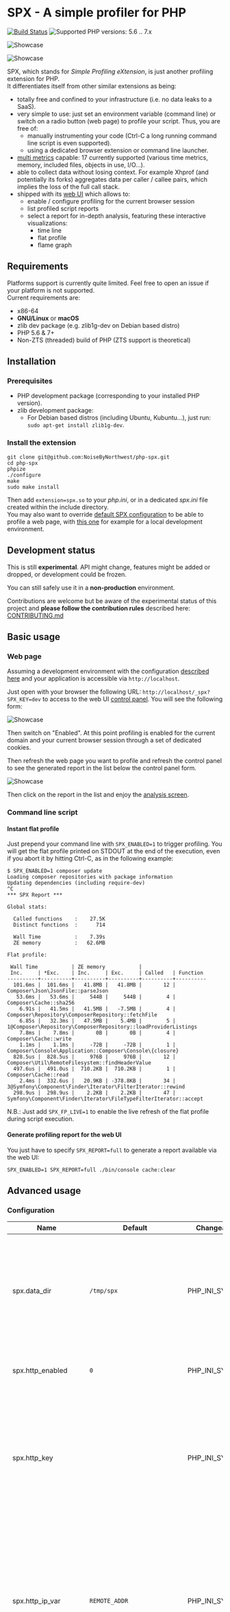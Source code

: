 # SPX - A simple profiler for PHP

[![Build Status](https://travis-ci.org/NoiseByNorthwest/php-spx.svg?branch=master)](https://travis-ci.org/NoiseByNorthwest/php-spx) ![Supported PHP versions: 5.6 .. 7.x](https://img.shields.io/badge/php-5.6,%207.x-blue.svg)

![Showcase](assets/docs/as.gif)

![Showcase](assets/docs/fp1.gif)

SPX, which stands for _Simple Profiling eXtension_, is just another profiling extension for PHP.  
It differentiates itself from other similar extensions as being:
* totally free and confined to your infrastructure (i.e. no data leaks to a SaaS).
* very simple to use: just set an environment variable (command line) or switch on a radio button (web page) to profile your script. Thus, you are free of:
  * manually instrumenting your code (Ctrl-C a long running command line script is even supported).
  * using a dedicated browser extension or command line launcher.
* [multi metrics](#available-metrics) capable: 17 currently supported (various time metrics, memory, included files, objects in use, I/O...).
* able to collect data without losing context. For example Xhprof (and potentially its forks) aggregates data per caller / callee pairs, which implies the loss of the full call stack.
* shipped with its [web UI](#web-ui) which allows to:
  * enable / configure profiling for the current browser session
  * list profiled script reports
  * select a report for in-depth analysis, featuring these interactive visualizations:
    * time line
    * flat profile
    * flame graph

## Requirements

Platforms support is currently quite limited. Feel free to open an issue if your platform is not supported.  
Current requirements are:

* x86-64
* **GNU/Linux** or **macOS**
* zlib dev package (e.g. zlib1g-dev on Debian based distro)
* PHP 5.6 & 7+
* Non-ZTS (threaded) build of PHP (ZTS support is theoretical)

## Installation

### Prerequisites

* PHP development package (corresponding to your installed PHP version).
* zlib development package:
  * For Debian based distros (including Ubuntu, Kubuntu...), just run: `sudo apt-get install zlib1g-dev`.

### Install the extension

```shell
git clone git@github.com:NoiseByNorthwest/php-spx.git
cd php-spx
phpize
./configure
make
sudo make install
```

Then add `extension=spx.so` to your *php.ini*, or in a dedicated *spx.ini* file created within the include directory.  
You may also want to override [default SPX configuration](#configuration) to be able to profile a web page, with [this one](#private-environment) for example for a local development environment.

## Development status

This is still **experimental**. API might change, features might be added or dropped, or development could be frozen.  

You can still safely use it in a **non-production** environment.  

Contributions are welcome but be aware of the experimental status of this project and **please follow the contribution rules** described here: [CONTRIBUTING.md](CONTRIBUTING.md)  

## Basic usage

### Web page

Assuming a development environment with the configuration [described here](#private-environment) and your application is accessible via `http://localhost`.  

Just open with your browser the following URL: `http://localhost/_spx?SPX_KEY=dev` to access to the web UI [control panel](#control-panel). You will see the following form:

![Showcase](assets/docs/cp-form.png)

Then switch on "Enabled". At this point profiling is enabled for the current domain and your current browser session through a set of dedicated cookies.  

Then refresh the web page you want to profile and refresh the control panel to see the generated report in the list below the control panel form.  

![Showcase](assets/docs/cp-list2.png)

Then click on the report in the list and enjoy the [analysis screen](#analysis-screen).  

### Command line script

#### Instant flat profile

Just prepend your command line with `SPX_ENABLED=1` to trigger profiling. You will get the flat profile printed on STDOUT at the end of the execution, even if you abort it by hitting Ctrl-C, as in the following example:

```shell
$ SPX_ENABLED=1 composer update
Loading composer repositories with package information
Updating dependencies (including require-dev)
^C
*** SPX Report ***

Global stats:

  Called functions    :    27.5K
  Distinct functions  :      714

  Wall Time           :    7.39s
  ZE memory           :   62.6MB

Flat profile:

 Wall Time           | ZE memory           |
 Inc.     | *Exc.    | Inc.     | Exc.     | Called   | Function
----------+----------+----------+----------+----------+----------
  101.6ms |  101.6ms |   41.8MB |   41.8MB |       12 | Composer\Json\JsonFile::parseJson
   53.6ms |   53.6ms |     544B |     544B |        4 | Composer\Cache::sha256
    6.91s |   41.5ms |   41.5MB |   -7.5MB |        4 | Composer\Repository\ComposerRepository::fetchFile
    6.85s |   32.3ms |   47.5MB |    5.4MB |        5 | 1@Composer\Repository\ComposerRepository::loadProviderListings
    7.8ms |    7.8ms |       0B |       0B |        4 | Composer\Cache::write
    1.1ms |    1.1ms |     -72B |     -72B |        1 | Composer\Console\Application::Composer\Console\{closure}
  828.5us |  828.5us |     976B |     976B |       12 | Composer\Util\RemoteFilesystem::findHeaderValue
  497.6us |  491.0us |  710.2KB |  710.2KB |        1 | Composer\Cache::read
    2.4ms |  332.6us |   20.9KB | -378.8KB |       34 | 3@Symfony\Component\Finder\Iterator\FilterIterator::rewind
  298.9us |  298.9us |    2.2KB |    2.2KB |       47 | Symfony\Component\Finder\Iterator\FileTypeFilterIterator::accept
```

N.B.: Just add `SPX_FP_LIVE=1` to enable the live refresh of the flat profile during script execution.

#### Generate profiling report for the web UI

You just have to specify `SPX_REPORT=full` to generate a report available via the web UI:

```shell
SPX_ENABLED=1 SPX_REPORT=full ./bin/console cache:clear
```

## Advanced usage

### Configuration

| Name                  | Default  | Changeable  | Description  |
| --------------------- | -------- | ----------- | ------------ |
| spx.data_dir     | `/tmp/spx` | PHP_INI_SYSTEM | The directory where profiling reports will be stored. You may change it to point to a shared file system for example in case of multi-server architecture.  |
| spx.http_enabled      | `0`  | PHP_INI_SYSTEM | Whether to enable web UI and HTTP request profiling. |
| spx.http_key          |  | PHP_INI_SYSTEM | The secret key used for authentication (see [security concern](#security-concern) for more details). You can use the following command to generate a 16 bytes random key as an hex string: `openssl rand -hex 16`. |
| spx.http_ip_var       | `REMOTE_ADDR` | PHP_INI_SYSTEM | The `$_SERVER` key holding the client IP address used for authentication (see [security concern](#security-concern) for more details). Overriding the default value is required when your application is behind a reverse proxy. |
| spx.http_ip_whitelist |  | PHP_INI_SYSTEM | The IP address white list used for authentication as a comma separated list of IP addresses. |
| spx.http_ui_assets_dir | `/usr/local/share/misc/php-spx/assets/web-ui` | PHP_INI_SYSTEM | The directory where the [web UI](#web-ui) files are installed. In most cases you do not have to change it. |
| spx.http_ui_uri_prefix | `/_spx` | PHP_INI_SYSTEM | The request-URI prefix to access to the [web UI](#web-ui). You may change it for various reasons (additional security factor, conflict with existing URI, ...). |

#### Private environment

For your local & private development environment, since there is no need for authentication, you can use this configuration:

```
spx.http_enabled=1
spx.http_key="dev"
spx.http_ip_whitelist="127.0.0.1"
```

And then access to the web UI at `http(s)://<your application host>/_spx?SPX_KEY=dev`.

### Available metrics

Here is the list of available metrics to collect. By default only _Wall Time_ and _Zend Engine memory_ are collected.

| Key (command line) | Name | Description |
| ---- | ---------------- | ------ |
| _wt_ | Wall Time | The absolute elapsed time. |
| _ct_ | CPU Time | The time spent while running on CPU. |
| _it_ | Idle Time | The time spent off-CPU, that means waiting for CPU, I/O completion, a lock acquisition... or explicitly sleeping. |
| _zm_ | Zend Engine memory | Zend Engine memory usage. Equivalent to `memory_get_usage(false)`. |
| _zgr_ | Zend Engine GC run count | Number of times the GC (cycle collector) have been triggered (either manually or automatically). |
| _zgb_ | Zend Engine GC root buffer length | Root buffer length, see explanation [here](http://php.net/manual/en/features.gc.collecting-cycles.php). It could be helpful to track pressure on garbage collector. |
| _zgc_ | Zend Engine GC collected cycle count | Total number of collected cycles through all GC runs. |
| _zif_ | Zend Engine included file count | Number of included files. |
| _zil_ | Zend Engine included line count | Number of included lines. |
| _zuc_ | Zend Engine user class count | Number of userland classes. |
| _zuf_ | Zend Engine user function count | Number of userland functions (including userland class/instance methods). |
| _zuo_ | Zend Engine user opcode count | Number of included userland opcodes (sum of all userland file/function/method opcodes). |
| _zo_ | Zend Engine object count | Number of objects currently held by user code. |
| _ze_ | Zend Engine error count | Number of raised PHP errors. |
| _io_ | I/O (reads + writes) | Bytes read or written while performing I/O. |
| _ior_ | I/O (reads) | Bytes read while performing I/O. |
| _iow_ | I/O (writes) | Bytes written while performing I/O. |

_N.B.: I/O metrics are not supported on macOS._

### Command line script

#### Available report types

Contrary to web page profiling which only support _full_ report type (the one exploitable by the web UI), command line script profiling supports several types of report.  
Here is the list below:

| Key  | Name  | Description  |
| ---- | ----- | ------------ |
| _fp_ | Flat profile | The flat profile provided by SPX. It is the **default report type** and is directly printed on STDOUT. |
| _full_ | Full report | This is the report type for web UI. Reports will be stored in SPX data directory and thus will be available for analysis on web UI side. |
| _trace_ | Trace file | A custom format (human readable text) trace file. |

#### Available parameters

| Name  | Default  | Description  |
| ----- | -------- | ------------ |
| _SPX_ENABLED_ | `0` | Whether to enable SPX profiler (i.e. triggering profiling). When disabled there is no performance impact on your application. |
| _SPX_BUILTINS_ | `0` | Whether to profile internal functions, script compilations, GC runs and request shutdown. |
| _SPX_DEPTH_ | `0` | The stack depth at which profiling must stop (i.e. aggregate measures of deeper calls). 0 (default value) means unlimited. |
| _SPX_METRICS_ | `wt,zm` | Comma separated list of [available metric keys](#available-metrics) to collect. All report types take advantage of multi-metric profiling. |
| _SPX_REPORT_ | `fp` | Selected [report key](#available-report-types). |
| _SPX_FP_FOCUS_ | `wt` | [Metric key](#available-metrics) for flat profile sort. |
| _SPX_FP_INC_ | `0` | Whether to sort functions by inclusive value instead of exclusive value in flat profile. |
| _SPX_FP_REL_ | `0` | Whether to display metric values as relative (i.e. percentage) in flat profile. |
| _SPX_FP_LIMIT_ | `10` | The flat profile size (i.e. top N shown functions). |
| _SPX_FP_LIVE_ | `0` | Whether to enabled flat profile live refresh. Since it uses ANSI escape sequences, it uses STDOUT as output, replacing script output (both STDOUT & STDERR). |
| _SPX_FULL_RES_ | `0` | The time resolution for full report in micro seconds (0 means unlimited). When profiling a long running & CPU intensive script, this option will allow you to contain report size and thus keeping it small enough to be exploitable by the [web UI](#web-ui). See [here](#performance-report-size--time-resolution) for more details. |
| _SPX_TRACE_SAFE_ | `0` | The trace file is by default written in a way to enforce accuracy, but in case of process crash (e.g. segfault) some logs could be lost. If you want to enforce durability (e.g. to find the last event before a crash) you just have to set this parameter to 1. |
| _SPX_TRACE_FILE_ |  | Custom trace file name. If not specified it will be generated in `/tmp` and displayed on STDERR at the end of the script. |

#### Setting parameters

Well, as you might already noticed in corresponding [basic usage example](#command-line-script), setting a SPX parameter for a command line script simply means setting an environment variable with the same name.

### Web UI

#### Supported browsers

Since the web UI uses advanced JavaScript features, only the following browsers are supported:
- most recent version of any Chromium-based browser.
- most recent version of Firefox with `dom.moduleScripts.enabled` preference set to `true`.

_You will have the best user experience with a Chromium-based browser._

#### Control panel & report list

This is the home page of the web UI, divided into 2 parts:
- the control panel for setting the profiling setup for your current browser session.
- the profile report list as a sortable table. A click on a row allows to go to the [analysis screen](#analysis-screen) for the corresponding report.

#### Analysis screen

![Showcase](assets/docs/as.th.png)

##### Performance, report size & time resolution

The analysis screen can nicely handle profile reports with up to several (5+) millions of recorded function calls with Chromium on my i5 @ 3.3GHz / 8GB desktop.  
In case you want to profile a long running, CPU intensive, script which tends to generate giant reports, you can change the time resolution of the report to skip the shortest function calls (i.e. those with execution time below the given resolution).  
See _SPX_FULL_RES_ [parameter](#available-parameters) for command line script.

##### Metric selector

This is simply a combo box for selecting the currently analyzed metric.

![Showcase](assets/docs/as-ms.png)

##### Time line overview

This visualization is the time line overview of all called functions.
You can change the selected time range by, represented by a transparent green rectangle, by simply dragging it horizontally.

Except for wall time, the current metric is also plotted (current value over time) on a foreground layer.

Supported controls:
- horizontal left click drag: shift the selected time range
- resize click on selected time range rectangle: shift one of the selected time range boundary

![Showcase](assets/docs/as-ov.png)

##### Time line focus

This visualization is an interactive time line which is able to control and keep focus on the selected time range.

Supported controls:
- left click drag: time range shift (horizontal) or depth range shift (vertical)
- middle click vertical drag: time range zoom in/out
- mouse wheel: time range zoom in/out
- hovering a function call to show more details
- double click on a function call: set the current time range as the one of the selected function call

Except for wall time, the current metric is also plotted (current value over time) on a foreground layer.

![Showcase](assets/docs/as-tl.png)

##### Flat profile

This visualization is the flat profile for the selected time range and the selected metric, displayed as a sortable table.

![Showcase](assets/docs/as-fp.png)

##### Flame Graph

This visualization, designed by [Brendan Gregg](http://www.brendangregg.com/flamegraphs.html), allows to quickly find the hot code path for the selected time range and the selected metric.  
Metrics corresponding to releasable resources (memory, objects in use...) are not supported by this visualization.

![Showcase](assets/docs/as-fg.png)

## Security concern

_The lack of review / feedback about this concern is the main reason **SPX cannot yet be considered as production ready**._

SPX allows you to profile web page as well as command line scripts, and also to list and analyze profile reports through its embedded web UI.  
This is why there is a huge security risk, since an attacker could:
 - access to web UI and get sensible information about your application.
 - to a lesser extent, make a DoS attack against your application with a costly profiling setup.

So, unless access to your application is already restricted at lower layer (i.e. before your application is hit, not by the application / PHP framework itself), a client triggering profiling or accessing to the web UI must be authenticated.

SPX provides two-factor authentication with these 2 mandatory locks:
* IP address white list (exact string representation matching).
* Fixed secret random key (generated on your own) provided via a request header, cookie or query string parameter.

Thus a client can profile your application via a web page only if **its IP address is white listed and its provided key is valid**.

## Notes on accuracy

Being a tracing profiler, SPX is subject to accuracy issues for time related metrics when the measured function execution time is:
- close or lower than the timer precision
- close or lower than SPX's own per function overhead

The first issue is mitigated by using the highest resolution timer provided by the platform. On Linux & recent macOS versions the timer resolution is 1ns; on macOS before 10.12/Sierra, the timer resolution is only 1us.

The second issue is mitigated by taking in account SPX time (wall / cpu) overhead by subtracting it to measured function execution time. This is done by evaluating SPX constant per function overhead before starting profiling the script.

However, whatever the platform, if you want to maximize accuracy to find a time bottleneck, you should also:
- avoid profiling internal functions.
- avoid collecting additional metrics.
- try to play with maximum depth parameter to stop profiling at a given depth.

## Examples

### Command line script: generate trace file

The following command will trace all (user) function calls of _./bin/console_ script in _trace.txt_ file.

```shell
$ SPX_ENABLED=1 SPX_REPORT=trace SPX_TRACE_FILE=trace.txt ./bin/console > /dev/null && head -20 trace.txt && echo ... && tail -20 trace.txt

SPX trace file: trace.txt
 Wall Time                      | ZE memory                      |
 Cum.     | Inc.     | Exc.     | Cum.     | Inc.     | Exc.     | Depth    | Function
----------+----------+----------+----------+----------+----------+----------+----------
      0ns |      0ns |      0ns |       0B |       0B |       0B |        1 | +/var/www/sfapp/bin/console
  111.8us |      0ns |      0ns |    1.6KB |       0B |       0B |        2 |  +main
  274.2us |      0ns |      0ns |   14.9KB |       0B |       0B |        3 |   +main
  275.3us |    1.0us |    1.0us |   14.9KB |       0B |       0B |        3 |   -main
  278.6us |      0ns |      0ns |   14.5KB |       0B |       0B |        3 |   +ComposerAutoloaderInitff0faccf08b80bfc8761e2c1e69c7292::getLoader
  298.4us |      0ns |      0ns |   15.4KB |       0B |       0B |        4 |    +ComposerAutoloaderInitff0faccf08b80bfc8761e2c1e69c7292::loadClassLoader
  591.7us |      0ns |      0ns |   74.9KB |       0B |       0B |        5 |     +main
  592.5us |    784ns |    784ns |   74.9KB |       0B |       0B |        5 |     -main
  593.0us |  294.6us |  293.8us |   74.3KB |   59.0KB |   59.0KB |        4 |    -ComposerAutoloaderInitff0faccf08b80bfc8761e2c1e69c7292::loadClassLoader
  799.5us |      0ns |      0ns |  119.1KB |       0B |       0B |        4 |    +main
  800.1us |    623ns |    623ns |  119.1KB |       0B |       0B |        4 |    -main
  802.7us |      0ns |      0ns |  118.7KB |       0B |       0B |        4 |    +Composer\Autoload\ComposerStaticInitff0faccf08b80bfc8761e2c1e69c7292::getInitializer
  809.5us |    6.8us |    6.8us |  119.6KB |     912B |     912B |        4 |    -Composer\Autoload\ComposerStaticInitff0faccf08b80bfc8761e2c1e69c7292::getInitializer
  812.6us |      0ns |      0ns |  119.7KB |       0B |       0B |        4 |    +Composer\Autoload\ClassLoader::Composer\Autoload\{closure}
  820.3us |    7.8us |    7.8us |  119.8KB |      48B |      48B |        4 |    -Composer\Autoload\ClassLoader::Composer\Autoload\{closure}
  822.1us |      0ns |      0ns |  118.9KB |       0B |       0B |        4 |    +Composer\Autoload\ClassLoader::register
  828.7us |    6.6us |    6.6us |  119.1KB |     208B |     208B |        4 |    -Composer\Autoload\ClassLoader::register
...
  129.2ms |      0ns |      0ns |   14.6MB |       0B |       0B |        3 |   +/var/www/sfapp/vendor/symfony/symfony/src/Symfony/Component/Cache/Traits/FilesystemCommonTrait.php
  129.2ms |      0ns |      0ns |   14.6MB |       0B |       0B |        4 |    +Symfony\Component\Cache\Adapter\AbstractAdapter::__destruct
  129.2ms |    190ns |    190ns |   14.6MB |       0B |       0B |        4 |    -Symfony\Component\Cache\Adapter\AbstractAdapter::__destruct
  129.2ms |    853ns |    663ns |   14.6MB |      48B |      48B |        3 |   -/var/www/sfapp/vendor/symfony/symfony/src/Symfony/Component/Cache/Traits/FilesystemCommonTrait.php
  129.2ms |      0ns |      0ns |   14.6MB |       0B |       0B |        3 |   +/var/www/sfapp/vendor/symfony/symfony/src/Symfony/Component/Cache/Adapter/AbstractAdapter.php
  129.2ms |    308ns |    308ns |   14.6MB |      48B |      48B |        3 |   -/var/www/sfapp/vendor/symfony/symfony/src/Symfony/Component/Cache/Adapter/AbstractAdapter.php
  129.2ms |      0ns |      0ns |   14.6MB |       0B |       0B |        3 |   +/var/www/sfapp/vendor/symfony/symfony/src/Symfony/Component/Cache/Traits/FilesystemCommonTrait.php
  129.2ms |      0ns |      0ns |   14.6MB |       0B |       0B |        4 |    +Symfony\Component\Cache\Adapter\AbstractAdapter::__destruct
  129.2ms |    237ns |    237ns |   14.6MB |       0B |       0B |        4 |    -Symfony\Component\Cache\Adapter\AbstractAdapter::__destruct
  129.2ms |    851ns |    614ns |   14.6MB |      48B |      48B |        3 |   -/var/www/sfapp/vendor/symfony/symfony/src/Symfony/Component/Cache/Traits/FilesystemCommonTrait.php
  129.2ms |      0ns |      0ns |   14.6MB |       0B |       0B |        3 |   +/var/www/sfapp/vendor/symfony/symfony/src/Symfony/Component/Cache/Adapter/AbstractAdapter.php
  129.2ms |    154ns |    154ns |   14.6MB |      48B |      48B |        3 |   -/var/www/sfapp/vendor/symfony/symfony/src/Symfony/Component/Cache/Adapter/AbstractAdapter.php
  129.2ms |      0ns |      0ns |   14.6MB |       0B |       0B |        3 |   +/var/www/sfapp/vendor/symfony/symfony/src/Symfony/Component/Cache/Traits/FilesystemCommonTrait.php
  129.2ms |      0ns |      0ns |   14.6MB |       0B |       0B |        4 |    +Symfony\Component\Cache\Adapter\AbstractAdapter::__destruct
  129.2ms |    172ns |    172ns |   14.6MB |       0B |       0B |        4 |    -Symfony\Component\Cache\Adapter\AbstractAdapter::__destruct
  129.2ms |    717ns |    545ns |   14.6MB |      48B |      48B |        3 |   -/var/www/sfapp/vendor/symfony/symfony/src/Symfony/Component/Cache/Traits/FilesystemCommonTrait.php
  129.2ms |      0ns |      0ns |   14.6MB |       0B |       0B |        3 |   +/var/www/sfapp/vendor/symfony/symfony/src/Symfony/Component/Cache/Adapter/AbstractAdapter.php
  129.2ms |    244ns |    244ns |   14.6MB |      48B |      48B |        3 |   -/var/www/sfapp/vendor/symfony/symfony/src/Symfony/Component/Cache/Adapter/AbstractAdapter.php
  129.2ms |  120.6ms |   84.5us |   14.6MB |   13.2MB |    3.1KB |        2 |  -Symfony\Component\Console\Application::run
  129.2ms |  129.2ms |  134.1us |   14.6MB |   14.6MB |    2.1KB |        1 | -/var/www/sfapp/bin/console
```

## Credits

I have found lot of inspiration and hints reading:
 - [XHProf](https://github.com/phacility/xhprof)
 - [Xdebug](https://github.com/xdebug/xdebug)
 - [PHP](https://github.com/php/php-src)

